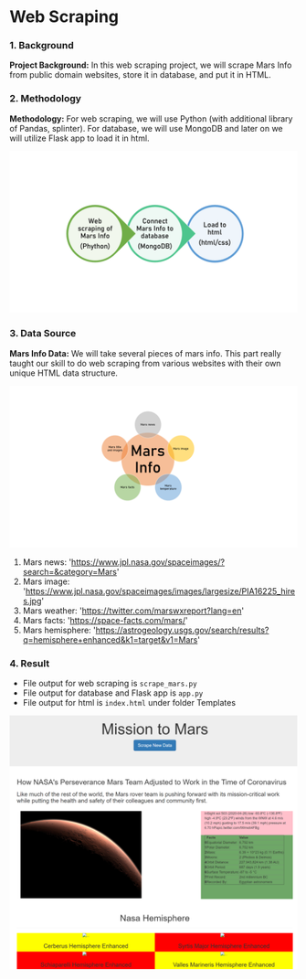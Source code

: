 # Web Scraping



### 1. Background 

**Project Background:** In this web scraping project, we will scrape Mars Info from public domain websites, store it in database, and put it in HTML. 


### 2. Methodology

**Methodology:** For web scraping, we will use Python (with additional library of Pandas, splinter). For database, we will use MongoDB and later on we will utilize Flask app to load it in html. 

![](images/method.png)




### 3. Data Source


**Mars Info Data:** We will take several pieces of mars info. This part really taught our skill to do web scraping from various websites with their own unique HTML data structure. 

![](images/mars_info.png)

1. Mars news: 'https://www.jpl.nasa.gov/spaceimages/?search=&category=Mars'
2. Mars image: 'https://www.jpl.nasa.gov/spaceimages/images/largesize/PIA16225_hires.jpg'
3. Mars weather: 'https://twitter.com/marswxreport?lang=en'
4. Mars facts: 'https://space-facts.com/mars/'
5. Mars hemisphere: 'https://astrogeology.usgs.gov/search/results?q=hemisphere+enhanced&k1=target&v1=Mars'



### 4. Result

* File output for web scraping is  `scrape_mars.py` 
* File output for database and Flask app is `app.py` 
* File output for html is `index.html` under folder Templates 


![](images/screenshot.PNG)





